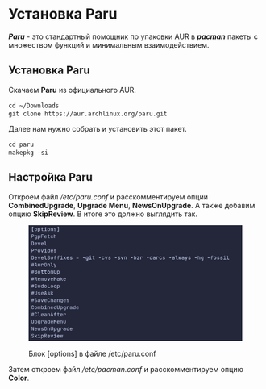 # Установка Paru

_**Paru**_ - это стандартный помощник по упаковки AUR в _**pacman**_ пакеты с множеством функций и минимальным взаимодействием.

## Установка Paru

Скачаем **Paru** из официального AUR.

```shell
cd ~/Downloads
git clone https://aur.archlinux.org/paru.git
```

Далее нам нужно собрать и установить этот пакет.

```shell
cd paru
makepkg -si
```

## Настройка Paru

Откроем файл _/etc/paru.conf_ и расскомментируем опции **CombinedUpgrade**, **Upgrade Menu**, **NewsOnUpgrade**. А также добавим опцию **SkipReview**. В итоге это должно выглядить так.

<figure><img src="../../.gitbook/assets/image (1) (2) (1).png" alt=""><figcaption><p>Блок [options] в файле /etc/paru.conf</p></figcaption></figure>

Затем откроем файл _/etc/pacman.conf_ и расскомментируем опцию **Color**.
